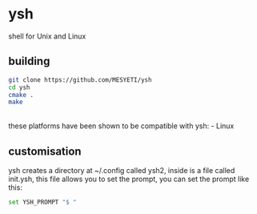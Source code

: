 # ysh
shell for Unix and Linux

## building
```sh
git clone https://github.com/MESYETI/ysh
cd ysh
cmake .
make
```
<br>
these platforms have been shown to be compatible with ysh:
- Linux

## customisation
ysh creates a directory at ~/.config called ysh2, inside is a file called init.ysh, this file allows you to set the prompt, you can set the prompt like this:
```sh
set YSH_PROMPT "$ "
```